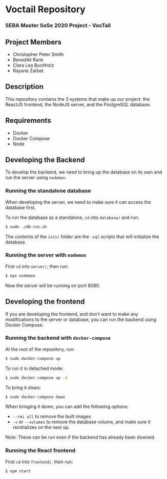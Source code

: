 # Voctail Repository

### SEBA Master SoSe 2020 Project - VocTail

## Project Members

- Christopher Peter Smith
- Benedikt Rank
- Clara Lea Buchholz
- Rayane Zaïbet

## Description

This repository contains the 3 systems that make up our project: the ReactJS frontend, the NodeJS server, and the PostgreSQL database.

## Requirements

- Docker
- Docker Compose
- Node

## Developing the Backend

To develop the backend, we need to bring up the database on its own and run the server using `nodemon`.

### Running the standalone database

When developing the server, we need to make sure it can access the database first.

To run the database as a standalone, `cd` into `database/` and run:

```bash
$ sudo ./db-run.sh
```

The contents of the `init/` folder are the `.sql` scripts that will initialize the database.

### Running the server with `nodemon`

First `cd` into `server/`, then run:

```bash
$ npx nodemon
```

Now the server will be running on port 8080.

## Developing the frontend

If you are developing the frontend, and don't want to make any modifications to the server or database,
you can run the backend using Docker Compose.

### Running the backend with `docker-compose`

At the root of the repository, run:

```bash
$ sudo docker-compose up
```

To run it in detached mode:

```bash
$ sudo docker-compose up -d
```

To bring it down:

```bash
$ sudo docker-compose down
```

When bringing it down, you can add the following options:

- `--rmi all` to remove the built images
- `-v` or `--volumes` to remove the database volume, and make sure it reinitializes on the next up.

Note: These can be run even if the backend has already been downed.

### Running the React frontend

First `cd` into `frontend/`, then run:

```bash
$ npm start
```
